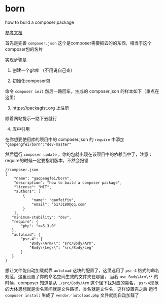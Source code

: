 # born
how to build a composer package


[参考文档](http://docs.phpcomposer.com/04-schema.html#minimum-stability)

首先是完善 `composer.json` 这个是composer需要抓去的的东西，相当于这个composer包的名片

实现步骤是
1. 创建一个git库 （不用说自己查）

2. 初始化composer包

命令 `composer init` 然后一路回车，生成的 composer.json 的样本如下（重点在这里）

3. https://packagist.org 上注册

顺着网站提示一路下去就行

4. 库中引用  

在你想要使用库的项目中的 composer.json 的 `require` 中添加 `  "gaopengfei/born":"dev-master"`

然后运行 `composer update` ，你的包就出现在该项目中的依赖当中了，注意：require的时候一定要指明版本，不然会报错

```
//composer.json
{
    "name": "gaopengfei/born",
    "description": "how to build a composer package",
    "license": "MIT",
    "authors": [
        {
            "name": "gaofeifiy",
            "email": "5173180@qq.com"
        }
    ],
   "minimum-stability": "dev",
   "require": {
       "php": ">=5.3.0"
   },
   "autoload": {
       "psr-4": {
           "Body\\Arm\\": "src/Body/Arm",
           "Body\\Leg\\": "src/Body/Leg"
       }
   }
}
```
想让文件能自动加载就靠 `autoload` 这块的配置了，这里选用了 `psr-4` 格式的命名规范，这里设置了你的命名空间生效的文件夹在哪里， 当我 `use Body\Arm\**` 的时候，composer 知道是从 `./src/Body/Arm` 这个径下找对应的类名， `psr-4`规范的大体思想就是命名空间就是文件路径，类名就是文件名，这样设置完之后 运行 `composer install` 生成了 `vendor／autoload.php` 文件就能自动加载了
